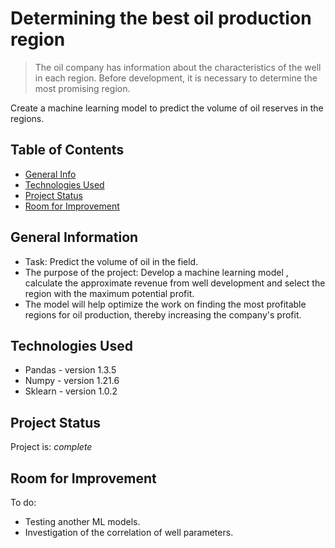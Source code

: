 # Determining the best oil production region

>The oil company has information about the characteristics of the well in each region. Before development, it is necessary to determine the most promising region.

Create a machine learning model to predict the volume of oil reserves in the regions.

## Table of Contents
* [General Info](#general-information)
* [Technologies Used](#technologies-used)
* [Project Status](#project-status)
* [Room for Improvement](#room-for-improvement)


## General Information
- Task: Predict the volume of oil in the field.
- The purpose of the project: Develop a machine learning model , calculate the approximate revenue from well development and select the region with the maximum potential profit.
- The model will help optimize the work on finding the most profitable regions for oil production, thereby increasing the company's profit.



## Technologies Used
- Pandas - version 1.3.5
- Numpy - version 1.21.6
- Sklearn - version 1.0.2


## Project Status
Project is: _complete_ 

## Room for Improvement

To do:
- Testing another ML models.
- Investigation of the correlation of well parameters.
